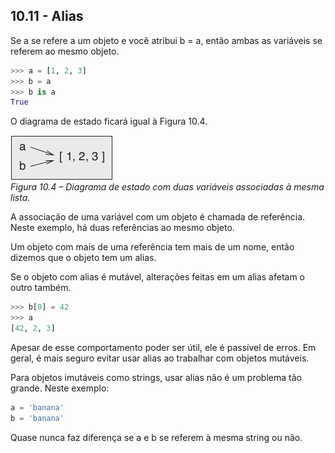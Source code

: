 ## 10.11 - Alias

Se a se refere a um objeto e você atribui b = a, então ambas as variáveis se referem ao mesmo objeto.

```python
>>> a = [1, 2, 3]
>>> b = a
>>> b is a
True
```
O diagrama de estado ficará igual à Figura 10.4.

![Figura 10.4 – Diagrama de estado com duas variáveis associadas à mesma lista.](../fig/tnkp_1004.png)
<br>_Figura 10.4 – Diagrama de estado com duas variáveis associadas à mesma lista._

A associação de uma variável com um objeto é chamada de referência. Neste exemplo, há duas referências ao mesmo objeto.

Um objeto com mais de uma referência tem mais de um nome, então dizemos que o objeto tem um alias.

Se o objeto com alias é mutável, alterações feitas em um alias afetam o outro também.


```python
>>> b[0] = 42
>>> a
[42, 2, 3]
```

Apesar de esse comportamento poder ser útil, ele é passível de erros. Em geral, é mais seguro evitar usar alias ao trabalhar com objetos mutáveis.

Para objetos imutáveis como strings, usar alias não é um problema tão grande. Neste exemplo:

```python
a = 'banana'
b = 'banana'
```

Quase nunca faz diferença se a e b se referem à mesma string ou não.
